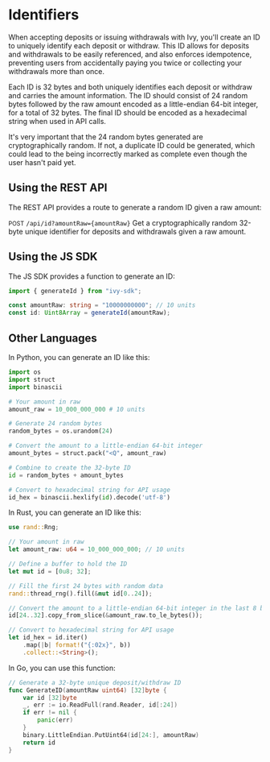 # Identifiers

When accepting deposits or issuing withdrawals with Ivy, you'll create an ID to uniquely identify each deposit or withdraw. This ID allows for deposits and withdrawals to be easily referenced, and also enforces idempotence, preventing users from accidentally paying you twice or collecting your withdrawals more than once.

Each ID is 32 bytes and both uniquely identifies each deposit or withdraw and carries the amount information. The ID should consist of 24 random bytes followed by the raw amount encoded as a little-endian 64-bit integer, for a total of 32 bytes. The final ID should be encoded as a hexadecimal string when used in API calls.

It's very important that the 24 random bytes generated are cryptographically random. If not, a duplicate ID could be generated, which could lead to the being incorrectly marked as complete even though the user hasn't paid yet.

## Using the REST API

The REST API provides a route to generate a random ID given a raw amount:

<small class="route-tag">POST</small> `/api/id?amountRaw={amountRaw}` Get a cryptographically random 32-byte unique identifier for deposits and withdrawals given a raw amount.

## Using the JS SDK

The JS SDK provides a function to generate an ID:

```ts
import { generateId } from "ivy-sdk";

const amountRaw: string = "10000000000"; // 10 units
const id: Uint8Array = generateId(amountRaw);
```

## Other Languages

In Python, you can generate an ID like this:

```py
import os
import struct
import binascii

# Your amount in raw
amount_raw = 10_000_000_000 # 10 units

# Generate 24 random bytes
random_bytes = os.urandom(24)

# Convert the amount to a little-endian 64-bit integer
amount_bytes = struct.pack("<Q", amount_raw)

# Combine to create the 32-byte ID
id = random_bytes + amount_bytes

# Convert to hexadecimal string for API usage
id_hex = binascii.hexlify(id).decode('utf-8')
```

In Rust, you can generate an ID like this:

```rs
use rand::Rng;

// Your amount in raw
let amount_raw: u64 = 10_000_000_000; // 10 units

// Define a buffer to hold the ID
let mut id = [0u8; 32];

// Fill the first 24 bytes with random data
rand::thread_rng().fill(&mut id[0..24]);

// Convert the amount to a little-endian 64-bit integer in the last 8 bytes
id[24..32].copy_from_slice(&amount_raw.to_le_bytes());

// Convert to hexadecimal string for API usage
let id_hex = id.iter()
    .map(|b| format!("{:02x}", b))
    .collect::<String>();
```

In Go, you can use this function:

```go
// Generate a 32-byte unique deposit/withdraw ID
func GenerateID(amountRaw uint64) [32]byte {
	var id [32]byte
	_, err := io.ReadFull(rand.Reader, id[:24])
	if err != nil {
		panic(err)
	}
	binary.LittleEndian.PutUint64(id[24:], amountRaw)
	return id
}
```
